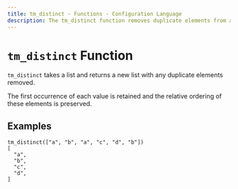 ```yaml
---
title: tm_distinct - Functions - Configuration Language
description: The tm_distinct function removes duplicate elements from a list.
---
```


# `tm_distinct` Function

`tm_distinct` takes a list and returns a new list with any duplicate elements
removed.

The first occurrence of each value is retained and the relative ordering of
these elements is preserved.

## Examples

```
tm_distinct(["a", "b", "a", "c", "d", "b"])
[
  "a",
  "b",
  "c",
  "d",
]
```
